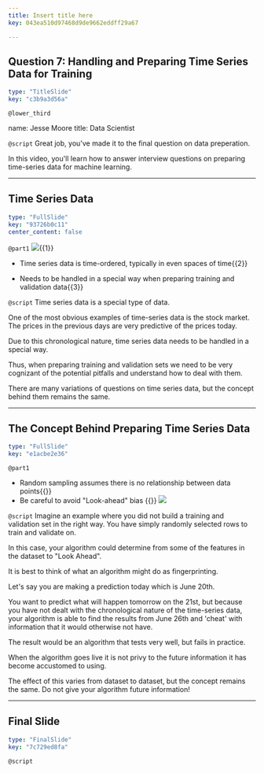 ```yaml
---
title: Insert title here
key: 043ea510d97468d9de9662eddff29a67

---
```

## Question 7: Handling and Preparing Time Series Data for Training

```yaml
type: "TitleSlide"
key: "c3b9a3d56a"
```

`@lower_third`

name: Jesse Moore
title: Data Scientist


`@script`
Great job, you've made it to the final question on data preperation. 

In this video, you'll learn how to answer interview questions on preparing time-series data for machine learning.


---
## Time Series Data

```yaml
type: "FullSlide"
key: "93726b0c11"
center_content: false
```

`@part1`
![](https://i.imgur.com/lAm3EKQ.png){{1}}

- Time series data is time-ordered, typically in even spaces of time{{2}}

- Needs to be handled in a special way when preparing training and validation data{{3}}


`@script`
Time series data is a special type of data.

One of the most obvious examples of time-series data is the stock market. The prices in the previous days are very predictive of the prices today.

Due to this chronological nature, time series data needs to be handled in a special way. 

Thus, when preparing training and validation sets we need to be very cognizant of the potential pitfalls and understand how to deal with them.

There are many variations of questions on time series data, but the concept behind them remains the same.


---
## The Concept Behind Preparing Time Series Data

```yaml
type: "FullSlide"
key: "e1acbe2e36"
```

`@part1`
- Random sampling assumes there is no relationship between data points{{}}
- Be careful to avoid "Look-ahead" bias {{}}
![](https://i.imgur.com/ahCOkRA.png)


`@script`
Imagine an example where you did not build a training and validation set in the right way. You have simply randomly selected rows to train and validate on.

In this case, your algorithm could determine from some of the features in the dataset to "Look Ahead".

It is best to think of what an algorithm might do as fingerprinting.

Let's say you are making a prediction today which is June 20th. 

You want to predict what will happen tomorrow on the 21st, but because you have not dealt with the chronological nature of the time-series data, your algorithm is able to find the results from June 26th and 'cheat' with information that it would otherwise not have.

The result would be an algorithm that tests very well, but fails in practice. 

When the algorithm goes live it is not privy to the future information it has become accustomed to using. 

The effect of this varies from dataset to dataset, but the concept remains the same. Do not give your algorithm future information!


---
## Final Slide

```yaml
type: "FinalSlide"
key: "7c729ed8fa"
```

`@script`



